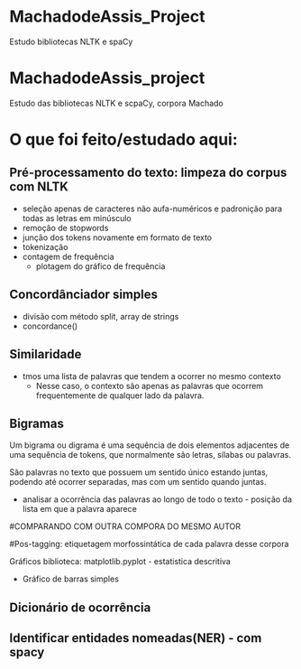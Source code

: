# MachadodeAssis_Project
Estudo bibliotecas NLTK e spaCy


# MachadodeAssis_project
Estudo das bibliotecas NLTK e scpaCy, corpora Machado

# O que foi feito/estudado aqui: 

## Pré-processamento do texto: limpeza do corpus com NLTK
- seleção apenas de caracteres não aufa-numéricos e padronição para todas as letras em minúsculo 
- remoção de stopwords
- junção dos tokens novamente em formato de texto
- tokenização
- contagem de frequência
  - plotagem do gráfico de frequência

## Concordânciador simples
- divisão com método split, array de strings
- concordance()

## Similaridade
- tmos uma lista de palavras que tendem a ocorrer no mesmo contexto 
  - Nesse caso, o contexto são apenas as palavras que ocorrem frequentemente de qualquer lado da palavra.

## Bigramas
Um bigrama ou digrama é uma sequência de dois elementos adjacentes de uma sequência de tokens, que normalmente são letras, sílabas ou palavras.

São palavras no texto que possuem um sentido único estando juntas, podendo até ocorrer separadas, mas com um sentido quando juntas.

- analisar a ocorrência das palavras ao longo de todo o texto - posição da lista em que a palavra aparece

#COMPARANDO COM OUTRA COMPORA DO MESMO AUTOR

#Pos-tagging: 
etiquetagem morfossintática de cada palavra desse corpora

Gráficos
biblioteca: matplotlib.pyplot - estatistica descritiva
- Gráfico de barras simples

## Dicionário de ocorrência

## Identificar entidades nomeadas(NER) - com spacy
